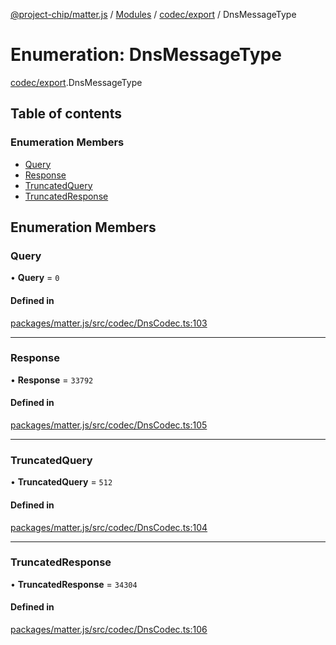 [@project-chip/matter.js](../README.md) / [Modules](../modules.md) / [codec/export](../modules/codec_export.md) / DnsMessageType

# Enumeration: DnsMessageType

[codec/export](../modules/codec_export.md).DnsMessageType

## Table of contents

### Enumeration Members

- [Query](codec_export.DnsMessageType.md#query)
- [Response](codec_export.DnsMessageType.md#response)
- [TruncatedQuery](codec_export.DnsMessageType.md#truncatedquery)
- [TruncatedResponse](codec_export.DnsMessageType.md#truncatedresponse)

## Enumeration Members

### Query

• **Query** = ``0``

#### Defined in

[packages/matter.js/src/codec/DnsCodec.ts:103](https://github.com/project-chip/matter.js/blob/558e12c94a201592c28c7bc0743705360b3e5ca6/packages/matter.js/src/codec/DnsCodec.ts#L103)

___

### Response

• **Response** = ``33792``

#### Defined in

[packages/matter.js/src/codec/DnsCodec.ts:105](https://github.com/project-chip/matter.js/blob/558e12c94a201592c28c7bc0743705360b3e5ca6/packages/matter.js/src/codec/DnsCodec.ts#L105)

___

### TruncatedQuery

• **TruncatedQuery** = ``512``

#### Defined in

[packages/matter.js/src/codec/DnsCodec.ts:104](https://github.com/project-chip/matter.js/blob/558e12c94a201592c28c7bc0743705360b3e5ca6/packages/matter.js/src/codec/DnsCodec.ts#L104)

___

### TruncatedResponse

• **TruncatedResponse** = ``34304``

#### Defined in

[packages/matter.js/src/codec/DnsCodec.ts:106](https://github.com/project-chip/matter.js/blob/558e12c94a201592c28c7bc0743705360b3e5ca6/packages/matter.js/src/codec/DnsCodec.ts#L106)
